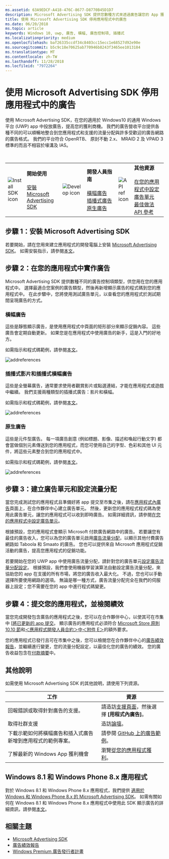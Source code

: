 ```yaml
---
ms.assetid: 63A9EDCF-A418-476C-8677-D8770B45D1D7
description: Microsoft Advertising SDK 提供您數種方式來透過廣告讓您的 App 獲利。
title: 使用 Microsoft Advertising SDK 停用應用程式中的廣告
ms.date: 06/20/2018
ms.topic: article
keywords: Windows 10, uwp, 廣告, 橫幅, 廣告控制項, 插播式
ms.localizationpriority: medium
ms.openlocfilehash: baf26335ccdf34c8403cc15ecc1e68527d92e90e
ms.sourcegitcommit: b5c9c18e70625ab770946b8243f3465ee1013184
ms.translationtype: MT
ms.contentlocale: zh-TW
ms.lasthandoff: 11/28/2018
ms.locfileid: "7972264"
---
```

# <a name="display-ads-in-your-app-with-the-microsoft-advertising-sdk"></a>使用 Microsoft Advertising SDK 停用應用程式中的廣告

使用 Microsoft Advertising SDK，在您的適用於 Windows10 的通用 Windows 平台 (UWP) app 中投放廣告，提高您的獲利商機。 我們的廣告營收平台提供各種不同的可以順暢地整合到您應用程式和支援的流量分配與許多受歡迎的廣告網路的廣告格式。 我們的平台符合 OpenRTB、 原封不動 2.x、 MRAID 2 及 VPAID 3 標準的而且不相容於壕溝及 IAS。 

<br/>

<table style="border: none !important;">
<colgroup>
<col width="10%" />
<col width="23%" />
<col width="10%" />
<col width="23%" />
<col width="10%" />
<col width="23%" />
</colgroup>
<tbody>
<tr>
<td align="left"><img src="images/install-sdk.png" alt="Install SDK icon" /></td>
<td align="left"><b>開始使用</b><br/><br/>
    <a href="http://aka.ms/ads-sdk-uwp">安裝 Microsoft Advertising SDK</a>
</td>
<td align="left"><img src="images/write-code.png" alt="Develop icon" /></td>
<td align="left"><b>開發人員指南</b><br/><br/>
    <a href="banner-ads.md">橫幅廣告</a>
    <br/>
    <a href="interstitial-ads.md">插播式廣告</a>
    <br/>
    <a href="native-ads.md">原生廣告</a>
    </td>
<td align="left"><img src="images/api-reference.png" alt="API ref icon" /></td>
<td align="left"><b>其他資源</b><br/><br/>
    <a href="set-up-ad-units-in-your-app.md">在您的應用程式中設定廣告單元</a>
    <br/>
    <a href="best-practices-for-ads-in-apps.md">最佳做法</a>
    <br/>
    <a href="https://msdn.microsoft.com/en-us/library/windows/apps/mt691884.aspx">API 參考</a>
    </td>
</tr>
</tbody>
</table>

## <a name="step-1-install-the-microsoft-advertising-sdk"></a>步驟 1：安裝 Microsoft Advertising SDK

若要開始，請在您用來建立應用程式的開發電腦上安裝 [Microsoft Advertising SDK](http://aka.ms/ads-sdk-uwp)。 如需安裝指示，請參閱[本文](install-the-microsoft-advertising-libraries.md)。

## <a name="step-2-implement-ads-in-your-app"></a>步驟 2：在您的應用程式中實作廣告

Microsoft Advertising SDK 提供數種不同的廣告控制項類型，供您用在您的應用程式中。 選擇最適合您案例的廣告類型，然後再新增顯示廣告的程式碼到您的應用程式中。 在此步驟中，您將使用測試廣告單元，以查看您的應用程式於測試期間呈現廣告的方式。

### <a name="banner-ads"></a>橫幅廣告

這些是靜態顯示廣告，是使用應用程式中頁面的矩形部分來顯示促銷內容。 這些廣告會定期自動更新。 如果您是在應用程式中使用廣告的新手，這是入門的好地方。

如需指示和程式碼範例，請參閱[本文](adcontrol-in-xaml-and--net.md)。

![addreferences](images/banner-ad.png)

### <a name="interstitial-video-and-interstitial-banner-ads"></a>插播式影片和插播式橫幅廣告

這些是全螢幕廣告，通常要求使用者觀賞影片或點選連結，才能在應用程式或遊戲中繼續。 我們支援兩種類型的插播式廣告：影片和橫幅。

如需指示和程式碼範例，請參閱[本文](interstitial-ads.md)。

![addreferences](images/interstitial-ad.png)

### <a name="native-ads"></a>原生廣告

這些是元件型廣告。 每一項廣告創意 (例如標題、影像、描述和喚起行動文字) 都會當做個別元素傳送到您的應用程式，而您可使用自己的字型、色彩和其他 UI 元件，將這些元素整合到您的應用程式中。

如需指示和程式碼範例，請參閱[本文](native-ads.md)。

![addreferences](images/native-ad.png)

<span id="ad-mediation"/>

## <a name="step-3-create-an-ad-unit-and-configure-mediation"></a>步驟 3：建立廣告單元和設定流量分配

當您完成測試您的應用程式且準備好將 app 提交至市集之後，請在[應用程式內廣告](../publish/in-app-ads.md)頁面上，在合作夥伴中心建立廣告單元。 然後，更新您的應用程式程式碼為使用此廣告單元，讓您的應用程式可以收到即時廣告。 如需詳細資訊，請參閱[在您的應用程式中設定廣告單元](set-up-ad-units-in-your-app.md#live-ad-units)。

根據預設，您的應用程式會顯示 Microsoft 付款廣告網路中的廣告。 若要讓您有最佳的廣告收入，您可以為您的廣告單元啟用[廣告流量分配](ad-mediation-service.md)，以顯示其他付費廣告網路如 Taboola 和 Smaato 的廣告。 您也可以提供來自 Microsoft 應用程式促銷活動的廣告，提高您應用程式的促銷功能。

若要開始在您的 UWP app 中使用廣告流量分配，請針對您的廣告單元[設定廣告流量分配設定](../publish/in-app-ads.md#mediation-settings)。 根據預設，我們會使用機器學習演算法自動設定廣告流量分配，來協助您的 app 在支援的所有市場，將您的廣告收入最大化。 不過，您也可以手動選擇所要使用網路的選項。 無論是哪一種方式，廣告流量分配完全在我們的伺服器上設定；您不需要在您的 app 中進行程式碼變更。    

## <a name="step-4-submit-your-app-and-review-performance"></a>步驟 4：提交您的應用程式，並檢閱績效

當您完成開發包含廣告的應用程式之後，您可以在合作夥伴中心，以使其可在市集中 [[將已更新的 app 提交](https://docs.microsoft.com/windows/uwp/publish/app-submissions)。 顯示廣告的應用程式必須符合 [Microsoft Store 原則 10.10 節](https://docs.microsoft.com/legal/windows/agreements/store-policies#1010-advertising-conduct-and-content)和[＜應用程式開發人員合約＞中＜附件 E＞](https://docs.microsoft.com/legal/windows/agreements/app-developer-agreement)的額外要求。

您的應用程式已發行且可在市集中之後，您可以檢閱您在合作夥伴中心的[廣告績效報告](../publish/advertising-performance-report.md)，並繼續進行變更，您的流量分配設定，以最佳化您的廣告的績效。 您的廣告收益包含在[付款摘要](../publish/payout-summary.md)中。

<span id="additional-help" />

## <a name="additional-help"></a>其他說明

如需使用 Microsoft Advertising SDK 的其他說明，請使用下列資源。

|  工作    | 資源 |               
|----------|-------|
| 回報錯誤或取得針對廣告的支援。     | 請造訪[支援頁面](https://developer.microsoft.com/en-us/windows/support)，然後選擇 **\[用程式內廣告\]**。        |
| 取得社群支援     | 造訪[論壇](http://go.microsoft.com/fwlink/p/?LinkId=401266)。       |
| 下載示範如何將橫幅廣告和插入式廣告新增到應用程式的範例專案。     | 請參閱 [GitHub 上的廣告範例](http://aka.ms/githubads)。       |
| 了解最新的 Windows App 獲利機會     | 瀏覽[從您的應用程式獲利](https://developer.microsoft.com/store/monetize)。        |

## <a name="windows-81-and-windows-phone-8x-apps"></a>Windows 8.1 和 Windows Phone 8.x 應用程式

對於 Windows 8.1 和 Windows Phone 8.x 應用程式，我們提供 [適用於 Windows 和 Windows Phone 8.x 的 Microsoft Advertising SDK](http://aka.ms/store-8-sdk)。 如需有關如何在 Windows 8.1 和 Windows Phone 8.x 應用程式中使用此 SDK 顯示廣告的詳細資訊，請參閱[本文](https://docs.microsoft.com/en-us/previous-versions/windows/apps/dn792120(v=win.10))。

## <a name="related-topics"></a>相關主題

* [Microsoft Advertising SDK](http://aka.ms/ads-sdk-uwp)
* [廣告績效報告](../publish/advertising-performance-report.md)
* [Windows Premium 廣告發行者計畫](windows-premium-ads-publishers-program.md)
